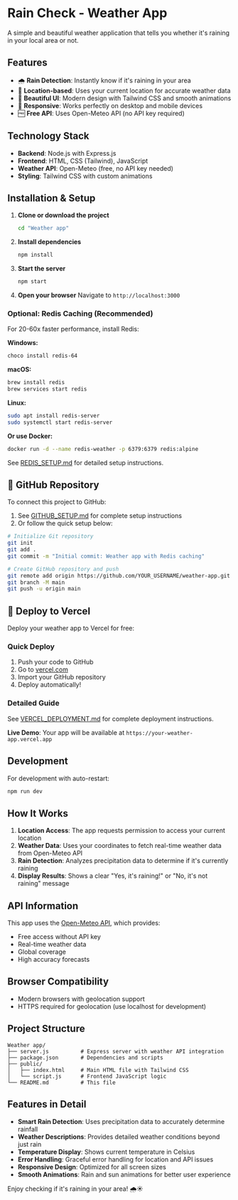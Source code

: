 # Rain Check - Weather App

A simple and beautiful weather application that tells you whether it's raining in your local area or not.

## Features

- 🌧️ **Rain Detection**: Instantly know if it's raining in your area
- 📍 **Location-based**: Uses your current location for accurate weather data
- 🎨 **Beautiful UI**: Modern design with Tailwind CSS and smooth animations
- 📱 **Responsive**: Works perfectly on desktop and mobile devices
- 🆓 **Free API**: Uses Open-Meteo API (no API key required)

## Technology Stack

- **Backend**: Node.js with Express.js
- **Frontend**: HTML, CSS (Tailwind), JavaScript
- **Weather API**: Open-Meteo (free, no API key needed)
- **Styling**: Tailwind CSS with custom animations

## Installation & Setup

1. **Clone or download the project**
   ```bash
   cd "Weather app"
   ```

2. **Install dependencies**
   ```bash
   npm install
   ```

3. **Start the server**
   ```bash
   npm start
   ```

4. **Open your browser**
   Navigate to `http://localhost:3000`

### **Optional: Redis Caching (Recommended)**

For 20-60x faster performance, install Redis:

**Windows:**
```bash
choco install redis-64
```

**macOS:**
```bash
brew install redis
brew services start redis
```

**Linux:**
```bash
sudo apt install redis-server
sudo systemctl start redis-server
```

**Or use Docker:**
```bash
docker run -d --name redis-weather -p 6379:6379 redis:alpine
```

See [REDIS_SETUP.md](REDIS_SETUP.md) for detailed setup instructions.

## 🐙 **GitHub Repository**

To connect this project to GitHub:
1. See [GITHUB_SETUP.md](GITHUB_SETUP.md) for complete setup instructions
2. Or follow the quick setup below:

```bash
# Initialize Git repository
git init
git add .
git commit -m "Initial commit: Weather app with Redis caching"

# Create GitHub repository and push
git remote add origin https://github.com/YOUR_USERNAME/weather-app.git
git branch -M main
git push -u origin main
```

## 🚀 **Deploy to Vercel**

Deploy your weather app to Vercel for free:

### **Quick Deploy**
1. Push your code to GitHub
2. Go to [vercel.com](https://vercel.com)
3. Import your GitHub repository
4. Deploy automatically!

### **Detailed Guide**
See [VERCEL_DEPLOYMENT.md](VERCEL_DEPLOYMENT.md) for complete deployment instructions.

**Live Demo**: Your app will be available at `https://your-weather-app.vercel.app`

## Development

For development with auto-restart:
```bash
npm run dev
```

## How It Works

1. **Location Access**: The app requests permission to access your current location
2. **Weather Data**: Uses your coordinates to fetch real-time weather data from Open-Meteo API
3. **Rain Detection**: Analyzes precipitation data to determine if it's currently raining
4. **Display Results**: Shows a clear "Yes, it's raining!" or "No, it's not raining" message

## API Information

This app uses the [Open-Meteo API](https://open-meteo.com/), which provides:
- Free access without API key
- Real-time weather data
- Global coverage
- High accuracy forecasts

## Browser Compatibility

- Modern browsers with geolocation support
- HTTPS required for geolocation (use localhost for development)

## Project Structure

```
Weather app/
├── server.js          # Express server with weather API integration
├── package.json       # Dependencies and scripts
├── public/
│   ├── index.html     # Main HTML file with Tailwind CSS
│   └── script.js      # Frontend JavaScript logic
└── README.md          # This file
```

## Features in Detail

- **Smart Rain Detection**: Uses precipitation data to accurately determine rainfall
- **Weather Descriptions**: Provides detailed weather conditions beyond just rain
- **Temperature Display**: Shows current temperature in Celsius
- **Error Handling**: Graceful error handling for location and API issues
- **Responsive Design**: Optimized for all screen sizes
- **Smooth Animations**: Rain and sun animations for better user experience

Enjoy checking if it's raining in your area! 🌧️☀️



